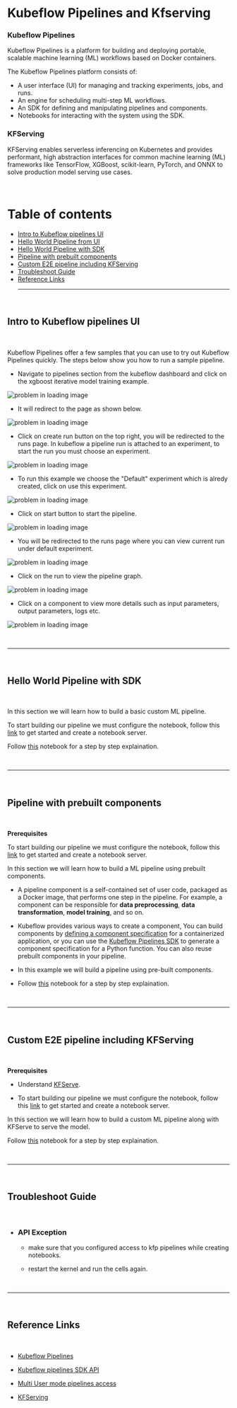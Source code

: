 # Kubeflow Pipelines and Kfserving


### **Kubeflow Pipelines**
Kubeflow Pipelines is a platform for building and deploying portable, scalable machine learning (ML) workflows based on Docker containers.

The Kubeflow Pipelines platform consists of:

- A user interface (UI) for managing and tracking experiments, jobs, and runs.
- An engine for scheduling multi-step ML workflows.
- An SDK for defining and manipulating pipelines and components.
- Notebooks for interacting with the system using the SDK.

### **KFServing**
KFServing enables serverless inferencing on Kubernetes and provides performant, high abstraction interfaces for common machine learning (ML) frameworks like TensorFlow, XGBoost, scikit-learn, PyTorch, and ONNX to solve production model serving use cases.

<br/>

# Table of contents
- [ Intro to Kubeflow pipelines UI ](#intro)
- [ Hello World Pipeline from UI ](#pipelineUI)
- [ Hello World Pipeline with SDK ](#pipelineSDK)
- [ Pipeline with prebuilt components ](#pipelineSDK1)
- [ Custom E2E pipeline including KFServing ](#pipelineSDK2)
- [ Troubleshoot Guide ](#troubleshoot)
- [ Reference Links ](#reference)
<br /> <hr> <br />

<a name="intro"></a>

## Intro to Kubeflow pipelines UI

<br />

Kubeflow Pipelines offer a few samples that you can use to try out Kubeflow Pipelines quickly. The steps below show you how to run a sample pipeline.

- Navigate to pipelines section from the kubeflow dashboard and click on the xgboost iterative model training example.

![problem in loading image](./images/pipeline-1.jpg)

- It will redirect to the page as shown below.

![problem in loading image](./images/pipeline-2.jpg)

- Click on create run button on the top right, you will be redirected to the runs page. In kubeflow a pipeline run is attached to an experiment, to start the run you must choose an experiment.

![problem in loading image](./images/pipeline-3.jpg)

- To run this example we choose the "Default" experiment which is alredy created, click on use this experiment.

![problem in loading image](./images/pipeline-4.jpg)

- Click on start button to start the pipeline.

![problem in loading image](./images/pipeline-5.jpg)

- You will be redirected to the runs page where you can view current run under default experiment.

![problem in loading image](./images/pipeline-6.jpg)

- Click on the run to view the pipeline graph.

![problem in loading image](./images/pipeline-7.png)

- Click on a component to view more details such as input parameters, output parameters, logs etc.

![problem in loading image](./images/pipeline-8.png)

<br /> <hr> <br />

<a name="pipelineSDK"></a>

## Hello World Pipeline with SDK

<br />

In this section we will learn how to build a basic custom ML pipeline.

To start building our pipeline we must configure the notebook, follow this [link](https://github.com/pranavaninadam/kfp-demo/blob/main/runbooks/configure-notebook.md) to get started and create a notebook server.

Follow [this](https://github.com/pranavaninadam/kfp-demo/blob/main/notebooks/hello-world-pipeline.ipynb) notebook for a step by step explaination.

<br /> <hr> <br />

<a name="pipelineSDK1"></a>

## Pipeline with prebuilt components

<br/>

**Prerequisites**
<br />

To start building our pipeline we must configure the notebook, follow this [link](https://github.com/pranavaninadam/kfp-demo/blob/main/runbooks/configure-notebook.md) to get started and create a notebook server.
<br />

In this section we will learn how to build a ML pipeline using prebuilt components.

- A pipeline component is a self-contained set of user code, packaged as a Docker image, that performs one step in the pipeline. For example, a component can be responsible for **data preprocessing**, **data transformation**, **model training**, and so on.

- Kubeflow provides various ways to create a component, You can build components by [defining a component specification](https://www.kubeflow.org/docs/components/pipelines/sdk/component-development/) for a containerized application, or you can use the [Kubeflow Pipelines SDK](https://kubeflow-pipelines.readthedocs.io/en/stable/index.html) to generate a component specification for a Python function. You can also reuse prebuilt components in your pipeline.

- In this example we will build a pipeline using pre-built components.

- Follow [this](https://github.com/pranavaninadam/kfp-demo/blob/main/notebooks/ml-pipeline-with-prebuilt-components.ipynb) notebook for a step by step explaination.

<br /> <hr> <br />

<a name="pipelineSDK2"></a>

## Custom E2E pipeline including KFServing

<br/>


**Prerequisites**
- Understand [KFServe](https://github.com/pranavaninadam/kfp-demo/blob/main/runbooks/kfserve.md).

- To start building our pipeline we must configure the notebook, follow this [link](https://github.com/pranavaninadam/kfp-demo/blob/main/runbooks/configure-notebook.md) to get started and create a notebook server.

In this section we will learn how to build a custom ML pipeline along with KFServe to serve the model.

Follow [this](https://github.com/pranavaninadam/kfp-demo/blob/main/notebooks/end-to-end-pipeline.ipynb) notebook for a step by step explaination.

<br /> <hr> <br />

<a name="troubleshoot"></a>

## Troubleshoot Guide

<br/>

- ### **API Exception**

    - make sure that you configured access to kfp pipelines while creating notebooks.

    - restart the kernel and run the cells again.

<br /> <hr> <br />

<a name="reference"></a>

## Reference Links

<br/>

- [Kubeflow Pipelines](https://www.kubeflow.org/docs/components/pipelines/introduction/)

- [Kubeflow pipelines SDK API](https://kubeflow-pipelines.readthedocs.io/en/stable/index.html)

- [Multi User mode pipelines access](https://www.kubeflow.org/docs/components/pipelines/sdk/connect-api/#multi-user-mode)

- [KFServing](https://www.kubeflow.org/docs/components/kfserving/kfserving/)

